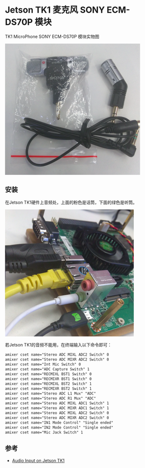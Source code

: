 # Jetson TK1 麦克风 SONY ECM-DS70P 模块

TK1 MicroPhone SONY ECM-DS70P 模块实物图

![TK1 MicroPhone SONY ECM-DS70P 模块实物图](../img/sony-ecm-ds70p.png)

## 安装

在Jetson TK1硬件上音频处，上面的粉色是话筒，下面的绿色是听筒。

![Jetson TK1 上的音频接口](../img/microphone-tk1.png)

若Jetson TK1的音频不能用，在终端输入以下命令即可：

```shell
amixer cset name="Stereo ADC MIXL ADC2 Switch" 0
amixer cset name="Stereo ADC MIXR ADC2 Switch" 0
amixer cset name="Int Mic Switch" 0
amixer cset name="ADC Capture Switch" 1
amixer cset name="RECMIXL BST1 Switch" 0
amixer cset name="RECMIXR BST1 Switch" 0
amixer cset name="RECMIXL BST2 Switch" 1
amixer cset name="RECMIXR BST2 Switch" 1
amixer cset name="Stereo ADC L1 Mux" "ADC"
amixer cset name="Stereo ADC R1 Mux" "ADC"
amixer cset name="Stereo ADC MIXL ADC1 Switch" 1
amixer cset name="Stereo ADC MIXR ADC1 Switch" 1
amixer cset name="Stereo ADC MIXL ADC2 Switch" 0
amixer cset name="Stereo ADC MIXR ADC2 Switch" 0
amixer cset name="IN1 Mode Control" "Single ended"
amixer cset name="IN2 Mode Control" "Single ended"
amixer cset name="Mic Jack Switch" 1
```

## 参考

- [Audio Input on Jetson TK1](https://devtalk.nvidia.com/default/topic/772401/audio-input-on-jetson-tk1/)